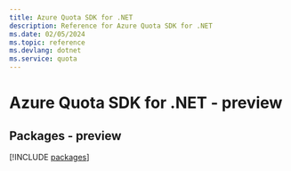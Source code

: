 ```yaml
---
title: Azure Quota SDK for .NET
description: Reference for Azure Quota SDK for .NET
ms.date: 02/05/2024
ms.topic: reference
ms.devlang: dotnet
ms.service: quota
---
```

# Azure Quota SDK for .NET - preview
## Packages - preview
[!INCLUDE [packages](quota-index.md)]